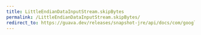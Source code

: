 ```yaml
---
title: LittleEndianDataInputStream.skipBytes
permalink: /LittleEndianDataInputStream.skipBytes/
redirect_to: https://guava.dev/releases/snapshot-jre/api/docs/com/google/common/io/LittleEndianDataInputStream.html#skipBytes-int-
---
```


